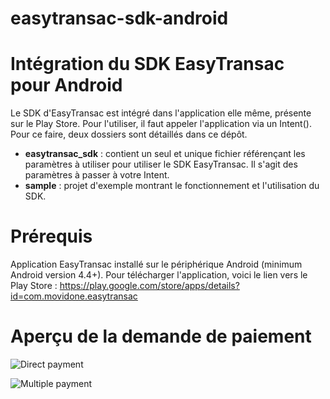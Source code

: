 # easytransac-sdk-android

# Intégration du SDK EasyTransac pour Android

Le SDK d'EasyTransac est intégré dans l'application elle même, présente sur le Play Store. Pour l'utiliser, il faut appeler l'application via un Intent(). Pour ce faire, deux dossiers sont détaillés dans ce dépôt.

- **easytransac_sdk** : contient un seul et unique fichier référençant les paramètres à utiliser pour utiliser le SDK EasyTransac. Il s'agit des paramètres à passer à votre Intent.
- **sample** : projet d'exemple montrant le fonctionnement et l'utilisation du SDK. 

# Prérequis
Application EasyTransac installé sur le périphérique Android (minimum Android version 4.4+).
Pour télécharger l'application, voici le lien vers le Play Store : https://play.google.com/store/apps/details?id=com.movidone.easytransac

# Aperçu de la demande de paiement

![Direct payment](https://i.imgur.com/r1tQX61.png=250x)

![Multiple payment](https://i.imgur.com/zomSpuh.png=250x)
